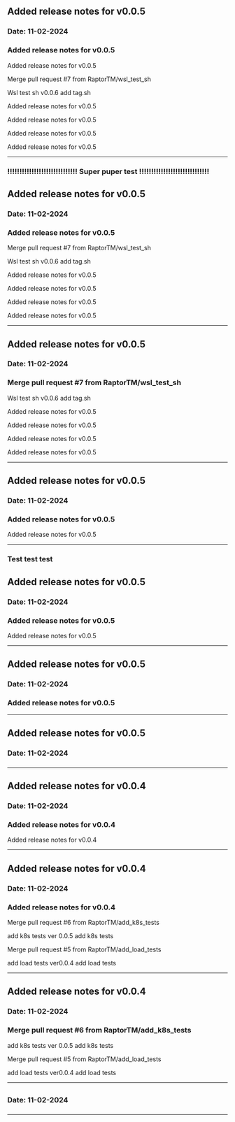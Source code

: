 
## Added release notes for v0.0.5
### Date: 11-02-2024
### Added release notes for v0.0.5

Added release notes for v0.0.5

Merge pull request #7 from RaptorTM/wsl_test_sh

Wsl test sh
v0.0.6
add tag.sh

Added release notes for v0.0.5

Added release notes for v0.0.5

Added release notes for v0.0.5

Added release notes for v0.0.5
***
### !!!!!!!!!!!!!!!!!!!!!!!!!!!!! Super puper test !!!!!!!!!!!!!!!!!!!!!!!!!!!!!


## Added release notes for v0.0.5
### Date: 11-02-2024
### Added release notes for v0.0.5

Merge pull request #7 from RaptorTM/wsl_test_sh

Wsl test sh
v0.0.6
add tag.sh

Added release notes for v0.0.5

Added release notes for v0.0.5

Added release notes for v0.0.5

Added release notes for v0.0.5
***

## Added release notes for v0.0.5
### Date: 11-02-2024
### Merge pull request #7 from RaptorTM/wsl_test_sh

Wsl test sh
v0.0.6
add tag.sh

Added release notes for v0.0.5

Added release notes for v0.0.5

Added release notes for v0.0.5

Added release notes for v0.0.5
***

## Added release notes for v0.0.5
### Date: 11-02-2024
### Added release notes for v0.0.5

Added release notes for v0.0.5
***
### Test test test

## Added release notes for v0.0.5
### Date: 11-02-2024
### Added release notes for v0.0.5

Added release notes for v0.0.5
***

## Added release notes for v0.0.5
### Date: 11-02-2024
### Added release notes for v0.0.5
***

## Added release notes for v0.0.5
### Date: 11-02-2024
### 
***

## Added release notes for v0.0.4
### Date: 11-02-2024
### Added release notes for v0.0.4

Added release notes for v0.0.4
***

## Added release notes for v0.0.4
### Date: 11-02-2024
### Added release notes for v0.0.4

Merge pull request #6 from RaptorTM/add_k8s_tests

add k8s tests
ver 0.0.5
add k8s tests

Merge pull request #5 from RaptorTM/add_load_tests

add load tests
ver0.0.4
add load tests
***

## Added release notes for v0.0.4
### Date: 11-02-2024
### Merge pull request #6 from RaptorTM/add_k8s_tests

add k8s tests
ver 0.0.5
add k8s tests

Merge pull request #5 from RaptorTM/add_load_tests

add load tests
ver0.0.4
add load tests
***

## 
### Date: 11-02-2024
### 
***

